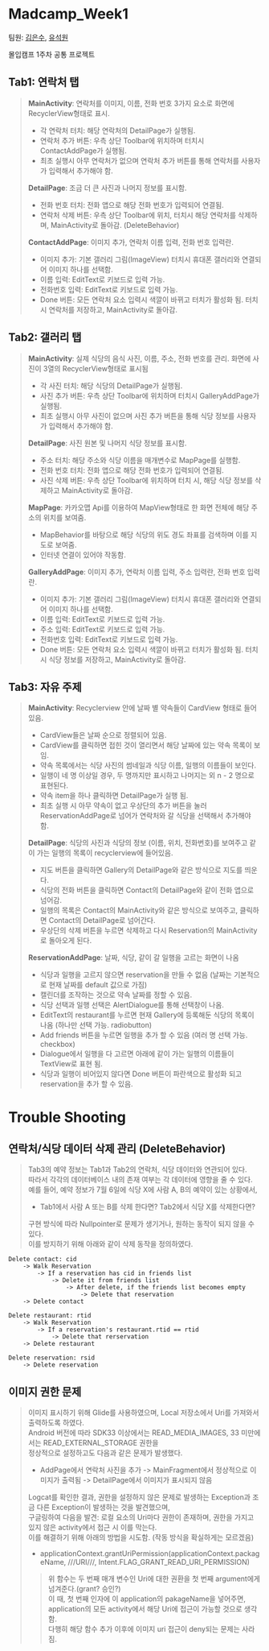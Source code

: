Madcamp_Week1
================
팀원: [김은수](https://github.com/EunsuKim03), [유석원](https://github.com/cactus-y)    

몰입캠프 1주차 공통 프로젝트 

**Tab1: 연락처 탭**
--------------
> **MainActivity**: 연락처를 이미지, 이름, 전화 번호 3가지 요소로 화면에 RecyclerView형태로 표시.
> - 각 연락처 터치: 해당 연락처의 DetailPage가 실행됨.
> - 연락처 추가 버튼: 우측 상단 Toolbar에 위치하며 터치시 ContactAddPage가 실행됨.
> - 최초 실행시 아무 연락처가 없으며 연락처 추가 버튼를 통해 연락처를 사용자가 입력해서 추가해야 함.
>   
> **DetailPage**: 조금 더 큰 사진과 나머지 정보를 표시함.
> - 전화 번호 터치: 전화 앱으로 해당 전화 번호가 입력되어 연결됨.
> - 연락처 삭제 버튼: 우측 상단 Toolbar에 위치, 터치시 해당 연락처를 삭제하며, MainActivity로 돌아감. (DeleteBehavior)
> 
> **ContactAddPage**: 이미지 추가, 연락처 이름 입력, 전화 번호 입력란.
> - 이미지 추가: 기본 갤러리 그림(ImageView) 터치시 휴대폰 갤러리와 연결되어 이미지 하나를 선택함.
> - 이름 입력: EditText로 키보드로 입력 가능.
> - 전화번호 입력: EditText로 키보드로 입력 가능.
> - Done 버튼: 모든 연락처 요소 입력시 색깔이 바뀌고 터치가 활성화 됨. 터치 시 연락처를 저장하고, MainActivity로 돌아감.
   
**Tab2: 갤러리 탭**
--------------
> **MainActivity**: 실제 식당의 음식 사진, 이름, 주소, 전화 번호를 관리. 화면에 사진이 3열의 RecyclerView형태로 표시됨
> - 각 사진 터치: 해당 식당의 DetailPage가 실행됨.
> - 사진 추가 버튼: 우측 상단 Toolbar에 위치하며 터치시 GalleryAddPage가 실행됨.
> - 최초 실행시 아무 사진이 없으며 사진 추가 버튼을 통해 식당 정보를 사용자가 입력해서 추가해야 함.
>   
> **DetailPage**: 사진 원본 및 나머지 식당 정보를 표시함.
> - 주소 터치: 해당 주소와 식당 이름을 매개변수로 MapPage를 실행함.
> - 전화 번호 터치: 전화 앱으로 해당 전화 번호가 입력되어 연결됨.
> - 사진 삭제 버튼: 우측 상단 Toolbar에 위치하며 터치 시, 해당 식당 정보를 삭제하고 MainActivity로 돌아감.
>   
> **MapPage**: 카카오맵 Api를 이용하여 MapView형태로 한 화면 전체에 해당 주소의 위치를 보여줌.
> - MapBehavior를 바탕으로 해당 식당의 위도 경도 좌표를 검색하며 이를 지도로 보여줌.
> - 인터넷 연결이 있어야 작동함.
>
> **GalleryAddPage**: 이미지 추가, 연락처 이름 입력, 주소 입력란, 전화 번호 입력란.
> - 이미지 추가: 기본 갤러리 그림(ImageView) 터치시 휴대폰 갤러리와 연결되어 이미지 하나를 선택함.
> - 이름 입력: EditText로 키보드로 입력 가능.
> - 주소 입력: EditText로 키보드로 입력 가능.
> - 전화번호 입력: EditText로 키보드로 입력 가능.
> - Done 버튼: 모든 연락처 요소 입력시 색깔이 바뀌고 터치가 활성화 됨. 터치 시 식당 정보를 저장하고, MainActivity로 돌아감.

**Tab3: 자유 주제**
------------
> **MainActivity**: Recyclerview 안에 날짜 별 약속들이 CardView 형태로 들어있음.
> - CardView들은 날짜 순으로 정렬되어 있음.
> - CardView를 클릭하면 접힌 것이 열리면서 해당 날짜에 있는 약속 목록이 보임.
> - 약속 목록에서는 식당 사진의 썸네일과 식당 이름, 일행의 이름들이 보인다. 
> - 일행이 네 명 이상일 경우, 두 명까지만 표시하고 나머지는 외 n - 2 명으로 표현된다.
> - 약속 item을 하나 클릭하면 DetailPage가 실행 됨.
> - 최초 실행 시 아무 약속이 없고 우상단의 추가 버튼을 눌러 ReservationAddPage로 넘어가 연락처와 갈 식당을 선택해서 추가해야 함.
> 
> **DetailPage**: 식당의 사진과 식당의 정보 (이름, 위치, 전화번호)를 보여주고 같이 가는 일행의 목록이 recyclerview에 들어있음.
> - 지도 버튼을 클릭하면 Gallery의 DetailPage와 같은 방식으로 지도를 띄운다.
> - 식당의 전화 버튼을 클릭하면 Contact의 DetailPage와 같이 전화 앱으로 넘어감.
> - 일행의 목록은 Contact의 MainActivity와 같은 방식으로 보여주고, 클릭하면 Contact의 DetailPage로 넘어간다.
> - 우상단의 삭제 버튼을 누르면 삭제하고 다시 Reservation의 MainActivity로 돌아오게 된다.
> 
> **ReservationAddPage**: 날짜, 식당, 같이 갈 일행을 고르는 화면이 나옴
> - 식당과 일행을 고르지 않으면 reservation을 만들 수 없음 (날짜는 기본적으로 현재 날짜를 default 값으로 가짐)
> - 캘린더를 조작하는 것으로 약속 날짜를 정할 수 있음.
> - 식당 선택과 일행 선택은 AlertDialogue를 통해 선택창이 나옴.
> - EditText의 restaurant를 누르면 현재 Gallery에 등록해둔 식당의 목록이 나옴 (하나만 선택 가능. radiobutton)
> - Add friends 버튼을 누르면 일행을 추가 할 수 있음 (여러 명 선택 가능. checkbox)
> - Dialogue에서 일행을 다 고르면 아래에 같이 가는 일행의 이름들이 TextView로 표현 됨.
> - 식당과 일행이 비어있지 않다면 Done 버튼이 파란색으로 활성화 되고 reservation을 추가 할 수 있음.

Trouble Shooting
=================

연락처/식당 데이터 삭제 관리 (DeleteBehavior)
----------------------------------------------
> Tab3의 예약 정보는 Tab1과 Tab2의 연락처, 식당 데이터와 연관되어 있다.   
> 따라서 각각의 데이터베이스 내의 존재 여부는 각 데이터에 영향을 줄 수 있다.   
> 예를 들어, 예약 정보가 7월 6일에 식당 X에 사람 A, B의 예약이 있는 상황에서,   
> - Tab1에서 사람 A 또는 B를 삭제 한다면? Tab2에서 식당 X를 삭제한다면?
>   
> 구현 방식에 따라 Nullpointer로 문제가 생기거나, 원하는 동작이 되지 않을 수 있다.   
> 이를 방지하기 위해 아래와 같이 삭제 동작을 정의하였다.   
<pre><code>Delete contact: cid
	-> Walk Reservation 
		-> If a reservation has cid in friends list 
			-> Delete it from friends list
				-> After delete, if the friends list becomes empty
					-> Delete that reservation
	-> Delete contact

Delete restaurant: rtid
	-> Walk Reservation
		-> If a reservation's restaurant.rtid == rtid
			-> Delete that rerservation
	-> Delete restaurant

Delete reservation: rsid
	-> Delete reservation
</code></pre>

이미지 권한 문제
------------------
> 이미지 표시하기 위해 Glide를 사용하였으며, Local 저장소에서 Uri를 가져와서 출력하도록 하였다.   
> Android 버전에 따라 SDK33 이상에서는 READ_MEDIA_IMAGES, 33 미만에서는 READ_EXTERNAL_STORAGE 권한을   
> 정상적으로 설정하고도 다음과 같은 문제가 발생했다.   
> - AddPage에서 연락처 사진을 추가 -> MainFragment에서 정상적으로 이미지가 출력됨 -> DetailPage에서 이미지가 표시되지 않음   
>   
> Logcat를 확인한 결과, 권한을 설정하지 않은 문제로 발생하는 Exception과 조금 다른 Exception이 발생하는 것을 발견했으며,   
> 구글링하여 다음을 발견: 로컬 요소의 Uri마다 권한이 존재하며, 권한을 가지고 있지 않은 activity에서 접근 시 이를 막는다.   
> 이를 해결하기 위해 아래의 방법을 시도함. (작동 방식을 확실하게는 모르겠음)   
> - applicationContext.grantUriPermission(applicationContext.packageName, ///URI///, Intent.FLAG_GRANT_READ_URI_PERMISSION)	
>> 위 함수는 두 번째 매개 변수인 Uri에 대한 권환을 첫 번째  argument에게 넘겨준다.(grant? 승인?)   
>> 이 때, 첫 번째 인자에 이 application의 pakageName을 넣어주면,   
>> application의 모든 activity에서 해당 Uri에 접근이 가능할 것으로 생각함.   
> 다행히 해당 함수 추가 이후에 이미지 uri 접근이 deny되는 문제는 사라짐.   
>
